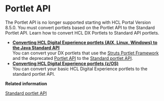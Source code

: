 # Portlet API

The Portlet API is no longer supported starting with HCL Portal Version 8.5.0. You must convert portlets based on the Portlet API to the Standard Portlet API. Learn how to convert HCL DX Portlets to Standard API portlets.

-   **[Converting HCL Digital Experience portlets \(AIX, Linux, Windows\) to the Java Standard API](../dev-portlet/jsrmig.md)**  
You can convert your DX portlets that use the [Struts Portlet Framework](wpsstruts.md) and the deprecated [Portlet API](https://help.hcltechsw.com/digital-experience/8.5/reference/previously_unsupported.html) to the [Standard portlet API](https://help.hcltechsw.com/digital-experience/8.5/dev-portlet/jsrapi.html).
-   **[Converting HCL Digital Experience portlets \(z/OS\)](../dev-portlet/jsrmig_zos.md)**  
You can convert your basic HCL Digital Experience portlets to the standard portlet API.


**Related information**  


[Standard portlet API](../standard_portlet_api/index.md)

